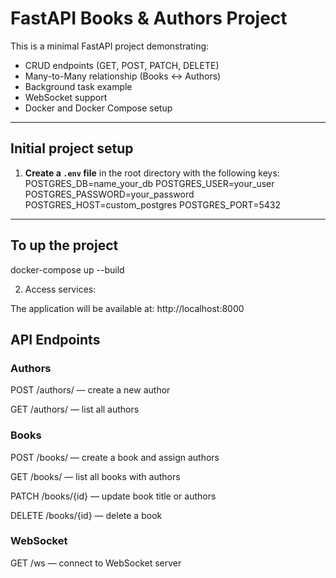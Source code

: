 # FastAPI Books & Authors Project

This is a minimal FastAPI project demonstrating:

- CRUD endpoints (GET, POST, PATCH, DELETE)
- Many-to-Many relationship (Books ↔ Authors)
- Background task example
- WebSocket support
- Docker and Docker Compose setup

---

## Initial project setup

1. **Create a `.env` file** in the root directory with the following keys:
    POSTGRES_DB=name_your_db
    POSTGRES_USER=your_user
    POSTGRES_PASSWORD=your_password
    POSTGRES_HOST=custom_postgres
    POSTGRES_PORT=5432

---

## To up the project

docker-compose up --build


2. Access services:

The application will be available at: http://localhost:8000

## API Endpoints
### Authors
POST /authors/ — create a new author

GET /authors/ — list all authors

### Books
POST /books/ — create a book and assign authors

GET /books/ — list all books with authors

PATCH /books/{id} — update book title or authors

DELETE /books/{id} — delete a book

### WebSocket
GET /ws — connect to WebSocket server
